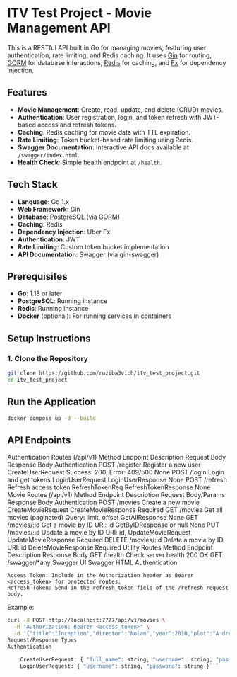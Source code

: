 # ITV Test Project - Movie Management API

This is a RESTful API built in Go for managing movies, featuring user authentication, rate limiting, and Redis caching. It uses [Gin](https://github.com/gin-gonic/gin) for routing, [GORM](https://gorm.io) for database interactions, [Redis](https://redis.io) for caching, and [Fx](https://github.com/uber-go/fx) for dependency injection.

## Features

- **Movie Management**: Create, read, update, and delete (CRUD) movies.
- **Authentication**: User registration, login, and token refresh with JWT-based access and refresh tokens.
- **Caching**: Redis caching for movie data with TTL expiration.
- **Rate Limiting**: Token bucket-based rate limiting using Redis.
- **Swagger Documentation**: Interactive API docs available at `/swagger/index.html`.
- **Health Check**: Simple health endpoint at `/health`.

## Tech Stack

- **Language**: Go 1.x
- **Web Framework**: Gin
- **Database**: PostgreSQL (via GORM)
- **Caching**: Redis
- **Dependency Injection**: Uber Fx
- **Authentication**: JWT
- **Rate Limiting**: Custom token bucket implementation
- **API Documentation**: Swagger (via gin-swagger)

## Prerequisites

- **Go**: 1.18 or later
- **PostgreSQL**: Running instance
- **Redis**: Running instance
- **Docker** (optional): For running services in containers

## Setup Instructions

### 1. Clone the Repository

```bash
git clone https://github.com/ruziba3vich/itv_test_project.git
cd itv_test_project
```

## Run the Application
```bash
docker compose up -d --build
```


## API Endpoints
Authentication Routes (/api/v1)
Method	Endpoint	Description	Request Body	Response Body	Authentication
POST	/register	Register a new user	CreateUserRequest	Success: 200, Error: 409/500	None
POST	/login	Login and get tokens	LoginUserRequest	LoginUserResponse	None
POST	/refresh	Refresh access token	RefreshTokenReq	RefreshTokenResponse	None
Movie Routes (/api/v1)
Method	Endpoint	Description	Request Body/Params	Response Body	Authentication
POST	/movies	Create a new movie	CreateMovieRequest	CreateMovieResponse	Required
GET	/movies	Get all movies (paginated)	Query: limit, offset	GetAllResponse	None
GET	/movies/:id	Get a movie by ID	URI: id	GetByIDResponse or null	None
PUT	/movies/:id	Update a movie by ID	URI: id, UpdateMovieRequest	UpdateMovieResponse	Required
DELETE	/movies/:id	Delete a movie by ID	URI: id	DeleteMovieResponse	Required
Utility Routes
Method	Endpoint	Description	Response Body
GET	/health	Check server health	200 OK
GET	/swagger/*any	Swagger UI	Swagger HTML
Authentication

    Access Token: Include in the Authorization header as Bearer <access_token> for protected routes.
    Refresh Token: Send in the refresh_token field of the /refresh request body.

Example:
```bash
curl -X POST http://localhost:7777/api/v1/movies \
  -H "Authorization: Bearer <access_token>" \
  -d '{"title":"Inception","director":"Nolan","year":2010,"plot":"A dream heist"}'
Request/Response Types
Authentication

    CreateUserRequest: { "full_name": string, "username": string, "password": string }
    LoginUserRequest: { "username": string, "password": string }```
